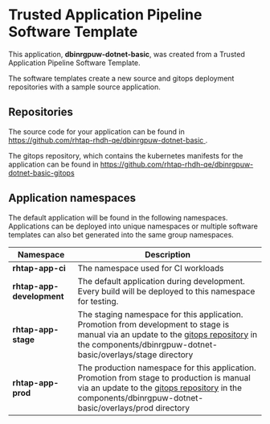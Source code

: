 # Trusted Application Pipeline Software Template

This application, **dbinrgpuw-dotnet-basic**, was created from a Trusted Application Pipeline Software Template.

The software templates create a new source and gitops deployment repositories with a sample source application. 

## Repositories

The source code for your application can be found in [https://github.com/rhtap-rhdh-qe/dbinrgpuw-dotnet-basic ](https://github.com/rhtap-rhdh-qe/dbinrgpuw-dotnet-basic ).
 
The gitops repository, which contains the kubernetes manifests for the application can be found in 
[https://github.com/rhtap-rhdh-qe/dbinrgpuw-dotnet-basic-gitops ](https://github.com/rhtap-rhdh-qe/dbinrgpuw-dotnet-basic-gitops ) 

## Application namespaces 

The default application will be found in the following namespaces. Applications can be deployed into unique namespaces or multiple software templates can also bet generated into the same group namespaces.  

|  Namespace   |  Description   |  
| -------- | -------- |
| **rhtap-app-ci** | The namespace used for CI workloads |
| **rhtap-app-development** | The default application during development. Every build will be deployed to this namespace for testing. |
| **rhtap-app-stage** | The staging namespace for this application. Promotion from development to stage is manual via an update to the [gitops repository](https://github.com/rhtap-rhdh-qe/dbinrgpuw-dotnet-basic-gitops ) in the components/dbinrgpuw-dotnet-basic/overlays/stage directory |
| **rhtap-app-prod** | The production namespace for this application. Promotion from stage to production is manual via an update to the [gitops repository](https://github.com/rhtap-rhdh-qe/dbinrgpuw-dotnet-basic-gitops ) in the components/dbinrgpuw-dotnet-basic/overlays/prod directory |